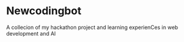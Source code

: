 # Newcodingbot
A collecion of my hackathon project and learning experienCes in web development and AI
